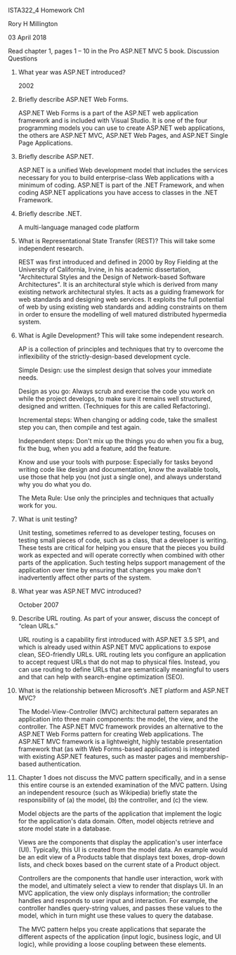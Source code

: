 ISTA322_4 Homework Ch1

Rory H Millington

03 April 2018



Read chapter 1, pages 1 – 10 in the Pro ASP.NET MVC 5 book.
Discussion Questions

1. What year was ASP.NET introduced?
	
	2002

2. Briefly describe ASP.NET Web Forms.

	ASP.NET Web Forms is a part of the ASP.NET web application framework and is included with Visual Studio. It is one of the four programming models you can use to create ASP.NET web applications, the others are ASP.NET MVC, ASP.NET Web Pages, and ASP.NET Single Page Applications.

3. Briefly describe ASP.NET.

	ASP.NET is a unified Web development model that includes the services necessary for you to build enterprise-class Web applications with a minimum of coding. ASP.NET is part of the .NET Framework, and when coding ASP.NET applications you have access to classes in the .NET Framework. 

4. Briefly describe .NET.
	
	A multi-language managed code platform

5. What is Representational State Transfer (REST)? This will take some independent research.

	REST was first introduced and defined in 2000 by Roy Fielding at the University of California, Irvine, in his academic dissertation, "Architectural Styles and the Design of Network-based Software Architectures". It is an architectural style which is derived from many existing network architectural styles. It acts as a guiding framework for web standards and designing web services. It exploits the full potential of web by using existing web standards and adding constraints on them in order to ensure the modelling of well matured distributed hypermedia system. 

6. What is Agile Development? This will take some independent research.

	AP is a collection of principles and techniques that try to overcome the inflexibility of the strictly-design-based development cycle. 

	Simple Design: use the simplest design that solves your immediate needs.

	Design as you go: Always scrub and exercise the code you work on while the project develops, to make sure it remains well structured, designed and written. (Techniques for this are called Refactoring).

	Incremental steps: When changing or adding code, take the smallest step you can, then compile and test again.
 
	Independent steps: Don't mix up the things you do when you fix a bug, fix the bug, when you add a feature, add the feature.
 
	Know and use your tools with purpose: Especially for tasks beyond writing code like design and documentation, know the available tools, use those that help you (not just a single one), and always understand why you do what you do. 

	The Meta Rule: Use only the principles and techniques that actually work for you.

7. What is unit testing?

	Unit testing, sometimes referred to as developer testing, focuses on testing small pieces of code, such as a class, that a developer is writing. These tests are critical for helping you ensure that the pieces you build work as expected and will operate correctly when combined with other parts of the application. Such testing helps support management of the application over time by ensuring that changes you make don't inadvertently affect other parts of the system. 


8. What year was ASP.NET MVC introduced?

	October 2007

9. Describe URL routing. As part of your answer, discuss the concept of “clean URLs.”
	
	URL routing is a capability first introduced with ASP.NET 3.5 SP1, and which is already used within ASP.NET MVC applications to expose clean, SEO-friendly URLs.  URL routing lets you configure an application to accept request URLs that do not map to physical files. Instead, you can use routing to define URLs that are semantically meaningful to users and that can help with search-engine optimization (SEO).
	

10. What is the relationship between Microsoft’s .NET platform and ASP.NET MVC?

	The Model-View-Controller (MVC) architectural pattern separates an application into three main components: the model, the view, and the controller. The ASP.NET MVC framework provides an alternative to the ASP.NET Web Forms pattern for creating Web applications. The ASP.NET MVC framework is a lightweight, highly testable presentation framework that (as with Web Forms-based applications) is integrated with existing ASP.NET features, such as master pages and membership-based authentication. 


11. Chapter 1 does not discuss the MVC pattern specifically, and in a sense this entire course is an extended examination of the MVC pattern. Using an independent resource (such as Wikipedia) briefly state the responsibility of (a) the model, (b) the controller, and (c) the view.

	Model objects are the parts of the application that implement the logic for the application's data domain. Often, model objects retrieve and store model state in a database.

	Views are the components that display the application's user interface (UI). Typically, this UI is created from the model data. An example would be an edit view of a Products table that displays text boxes, drop-down lists, and check boxes based on the current state of a Product object.

	Controllers are the components that handle user interaction, work with the model, and ultimately select a view to render that displays UI. In an MVC application, the view only displays information; the controller handles and responds to user input and interaction. For example, the controller handles query-string values, and passes these values to the model, which in turn might use these values to query the database.

	The MVC pattern helps you create applications that separate the different aspects of the application (input logic, business logic, and UI logic), while providing a loose coupling between these elements. 
	

